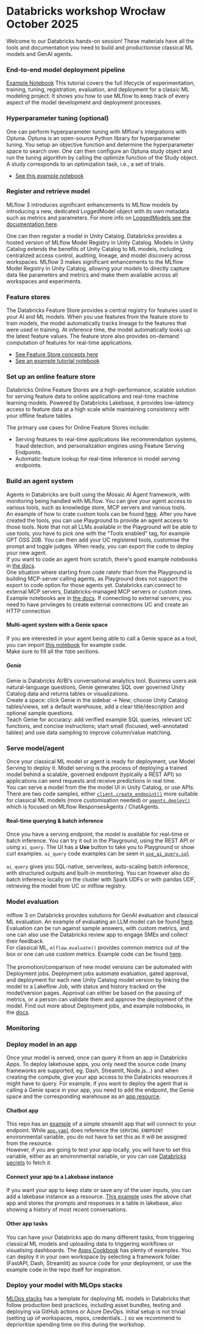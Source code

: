 # Databricks workshop Wrocław October 2025

Welcome to our Databricks hands-on session! These materials have all the tools and documentation you need to build and productionise classical ML models and GenAI agents. 

### End-to-end model deployment pipeline
[Example Notebook](https://docs.databricks.com/aws/en/notebooks/source/mlflow/mlflow-classic-ml-e2e-mlflow-3.html)
This tutorial covers the full lifecycle of experimentation, training, tuning, registration, evaluation, and deployment for a classic ML modeling project. It shows you how to use MLflow to keep track of every aspect of the model development and deployment processes.

### Hyperparameter tuning (optional)
One can perform hyperparameter tuning with Mlflow's integrations with Optuna. Optuna is an open-source Python library for hyperparameter tuning. You setup an objective function and determine the hyperparameter space to search over. One can then configure an Optuna study object and run the tuning algorithm by calling the optimize function of the Study object. A study corresponds to an optimization task, i.e., a set of trials. 

- [See this example notebook](https://docs.databricks.com/aws/en/notebooks/source/machine-learning/optuna-mlflow.html)

### Register and retrieve model 
MLflow 3 introduces significant enhancements to MLflow models by introducing a new, dedicated LoggedModel object with its own metadata such as metrics and parameters. For more info on [LoggedModels see the documentation here](https://docs.databricks.com/aws/en/mlflow/logged-model).

One can then register a model in Unity Catalog. Databricks provides a hosted version of MLflow Model Registry in Unity Catalog. Models in Unity Catalog extends the benefits of Unity Catalog to ML models, including centralized access control, auditing, lineage, and model discovery across workspaces. MLflow 3 makes significant enhancements to the MLflow Model Registry in Unity Catalog, allowing your models to directly capture data like parameters and metrics and make them available across all workspaces and experiments.

### Feature stores
The Databricks Feature Store provides a central registry for features used in your AI and ML models.  When you use features from the feature store to train models, the model automatically tracks lineage to the features that were used in training. At inference time, the model automatically looks up the latest feature values. The feature store also provides on-demand computation of features for real-time applications. 

- [See Feature Store concepts here](https://docs.databricks.com/aws/en/machine-learning/feature-store/concepts)
- [See an example tutorial notebook](https://docs.databricks.com/aws/en/notebooks/source/machine-learning/feature-store-with-uc-taxi-example.html)

### Set up an online feature store
Databricks Online Feature Stores are a high-performance, scalable solution for serving feature data to online applications and real-time machine learning models. 
Powered by Databricks Lakebase, it provides low-latency access to feature data at a high scale while maintaining consistency with your offline feature tables.

The primary use cases for Online Feature Stores include:

- Serving features to real-time applications like recommendation systems, fraud detection, and personalization engines using Feature Serving Endpoints.
- Automatic feature lookup for real-time inference in model serving endpoints.

### Build an agent system
Agents in Databricks are built using the Mosaic AI Agent framework, with monitoring being handled with MLflow. You can give your agent access to various tools, such as knowledge store, MCP servers and various tools. \
An example of how to crate custom tools can be found [here](https://github.com/zuzanakovacsova/ryanair_databricks_workshop/blob/main/create_tools.py). After you have created the tools, you can use Playground to provide an agent access to those tools. Note that not all LLMs available in the Playground will be able to use tools, you have to pick one with the "Tools enabled" tag, for example GPT OSS 20B. You can then add your UC registered tools, customise the prompt and toggle judges. When ready, you can export the code to deploy your new agent. \
If you want to code an agent from scratch, there's good example notebooks in [the docs](https://docs.databricks.com/aws/en/generative-ai/agent-framework/author-agent). \
One situation where starting from code ratehr than from the Playground is building MCP-server calling agents, as Playground does not support the export to code option for those agents yet. Databricks can connect to external MCP servers, Databricks-managed MCP servers or custom ones. Example notebooks are in [the docs](https://docs.databricks.com/aws/en/generative-ai/mcp/). If connecting to external servers, you need to have privileges to create external connections UC and create an HTTP connection. 

#### Multi-agent system with a Genie space
If you are interested in your agent being able to call a Genie space as a tool, you can import [this notebook](https://docs.databricks.com/aws/en/notebooks/source/generative-ai/langgraph-multiagent-genie.html) for example code. \
Make sure to fill all the `TODO` sections.
##### Genie
Genie is Databricks AI/BI’s conversational analytics tool. Business users ask natural-language questions, Genie generates SQL over governed Unity Catalog data and returns tables or visualizations.\
Create a space: click Genie in the sidebar → New; choose Unity Catalog tables/views, set a default warehouse, add a clear title/description and optional sample questions.\
Teach Genie for accuracy: add verified example SQL queries, relevant UC functions, and concise instructions; start small (focused, well-annotated tables) and use data sampling to improve column/value matching. 
### Serve model/agent
Once your classical ML model or agent is ready for deployment, use Model Serving to deploy it. Model serving is the process of deploying a trained model behind a scalable, governed endpoint (typically a REST API) so applications can send requests and receive predictions in real time. \
You can serve a model from the the model UI in Unity Catalog, or use APIs. There are two code samples, either [`client.create_endpoint()`](https://github.com/zuzanakovacsova/ryanair_databricks_workshop/blob/main/set_up_endpoint.py) more suitable for classical ML models (more customisation needed) or [`agents.deploy()`](https://github.com/zuzanakovacsova/ryanair_databricks_workshop/blob/main/set_up_agent_endpoint.py) which is focused on MLflow ResponsesAgents / ChatAgents.
#### Real-time querying & batch inference
Once you have a serving endpoint, the model is available for real-time or batch inference. You can try it out in the Playground, using the REST API or using `ai_query`. The UI has a **Use** button to take you to Playground or show curl examples. `ai_query` code examples can be seen in [`use_ai_query.sql`](https://github.com/zuzanakovacsova/ryanair_databricks_workshop/blob/main/use_ai_query.sql) \
\
`ai_query` gives you SQL-native, serverless, auto-scaling batch inference, with structured outputs and built-in monitoring. You can however also do batch inference locally on the cluster with Spark UDFs or with pandas UDF, retrieving the model from UC or mlflow registry.
### Model evaluation 
mlflow 3 on Databricks provides solutions for GenAI evaluation and classical ML evaluation. An example of evaluating an LLM model can be found [here](https://github.com/zuzanakovacsova/ryanair_databricks_workshop/blob/main/agent_evaluation.py). Evaluation can be run against sample answers, with custom metrics, and one can also use the Databricks review app to engage SMEs and collect their feedback. \
For classical ML, `mlflow.evaluate()` provides common metrics out of the box or one can use custom metrics. Example code can be found [here](https://github.com/zuzanakovacsova/ryanair_databricks_workshop/blob/main/classic_ml_evaluation.py). \
\
The promotion/comparison of new model versions can be automated with Deployment jobs. Deployment jobs automate evaluation, gated approval, and deployment for each new Unity Catalog model version by linking the model to a Lakeflow Job, with status and history tracked on the model/version pages. Approval can either be based on the passing of metrics, or a person can validate them and approve the deployment of the model. Find out more about Deployment jobs, and example notebooks, in the [docs](https://docs.databricks.com/aws/en/mlflow/deployment-job).
### Monitoring
### Deploy model in an app
Once your model is served, once can query it from an app in Databricks Apps. To deploy lakehouse apps, you only need the source code (many frameworks are supported, eg. Dash, Streamlit, Node.js...) and when creating the compute,  give your app access to the Databricks resources it might have to query. For example, if you want to deploy the agent that is calling a Genie space in your app, you need to add the endpoint, the Genie space and the corresponding warehouse as an [app resource](https://docs.databricks.com/aws/en/dev-tools/databricks-apps/resources). 
#### Chatbot app
This repo has an [example](https://github.com/zuzanakovacsova/ryanair_databricks_workshop/tree/main/streamlit-chatbot-app) of a simple streamlit app that will connect to your endpoint. While [`app.yaml`](https://github.com/zuzanakovacsova/ryanair_databricks_workshop/blob/main/streamlit-chatbot-app/app.yaml) does reference the `SERVING_ENDPOINT` environmental variable, you do not have to set this as it will be assigned from the resource.\
However, if you are going to test your app locally, you will have to set this variable, either as an environmental variable, or you can use [Databricks secrets](https://docs.databricks.com/aws/en/security/secrets/) to fetch it.
#### Connect your app to a Lakebase instance
If you want your app to keep state or save any of the user inputs, you can add a lakebase instance as a resource. [This example](https://github.com/zuzanakovacsova/ryanair_databricks_workshop/tree/main/streamlit-chatbot-app-with-postgres) uses the above chat app and stores the prompts and responses in a table in lakebase, also showing a history of most recent conversations.
#### Other app tasks
You can have your Databricks app do many different tasks, from triggering classical ML models and uploading data to triggering workflows or visualising dashboards. The [Apps Cookbook](https://github.com/databricks-solutions/databricks-apps-cookbook) has plenty of examples. You can deploy it in your own workspace by selecting a framework folder (FastAPI, Dash, Streamlit) as source code for your deployment, or use the example code in the repo itself for inspiration.
### Deploy your model with MLOps stacks
[MLOps stacks](https://github.com/databricks/mlops-stacks) has a template for deploying ML models in Databricks that follow production best practices, including asset bundles, testing and deploying via GitHub actions or Azure DevOps. 
Initial setup is not trivial (setting up of workspaces, repos, credentials...) so we recommend to deprioritise spending time on this during the workshop.


